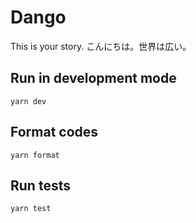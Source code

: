 # Dango

This is your story.
こんにちは。世界は広い。

## Run in development mode

```
yarn dev
```

## Format codes

```
yarn format
```

## Run tests

```
yarn test
```
